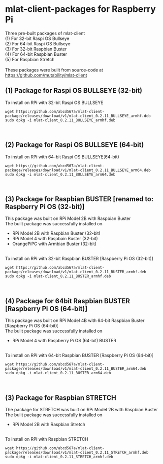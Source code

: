 # mlat-client-packages for Raspberry Pi</br>
Three pre-built packages of mlat-client </br>
(1) For 32-bit Raspi OS Bullseye </br>
(2) For 64-bit Raspi OS Bullseye </br>
(3) For 32-bit Raspbian Buster </br>
(4) For 64-bit Raspbian Buster </br>
(5) For Raspbian Stretch </br></br>
These packages were built from source-code at https://github.com/mutability/mlat-client </br>
## (1) Package for Raspi OS BULLSEYE (32-bit) 
To install on RPi with 32-bit Raspi OS BULLSEYE </br>

```
wget https://github.com/abcd567a/mlat-client-package/releases/download/v1/mlat-client_0.2.11_BULLSEYE_armhf.deb  
sudo dpkg -i mlat-client_0.2.11_BULLSEYE_armhf.deb  
```

</br>

## (2) Package for Raspi OS BULLSEYE (64-bit) </br>
To install on RPi with 64-bit Raspi OS BULLSEYE(64-bit) </br>

```
wget https://github.com/abcd567a/mlat-client-package/releases/download/v1/mlat-client_0.2.11_BULLSEYE_arm64.deb  
sudo dpkg -i mlat-client_0.2.11_BULLSEYE_arm64.deb  
```

</br>

## (3) Package for Raspbian BUSTER [renamed to: Raspberry Pi OS (32-bit)] </br>
This package was built on RPi Model 2B with Raspbian Buster </br>
The built package was successfully installed on </br>
- RPi Model 2B with Raspbian Buster (32-bit) </br>
- RPi Model 4 with Raspbain Buster (32-bit) </br>
- OrangePiPC with Armbian Buster (32-bit) </br>
</br>
To install on RPi with 32-bit Raspbian BUSTER [Raspberry Pi OS (32-bit)] </br>

```
wget https://github.com/abcd567a/mlat-client-package/releases/download/v1/mlat-client_0.2.11_BUSTER_armhf.deb  
sudo dpkg -i mlat-client_0.2.11_BUSTER_armhf.deb  
```

</br>

## (4) Package for 64bit Raspbian BUSTER [Raspberry Pi OS (64-bit)] </br>
This package was built on RPi Model 4B with 64-bit Raspbian Buster [Raspberry Pi OS (64-bit)] </br>
The built package was successfully installed on </br>
- RPi Model 4 with Raspberry Pi OS (64-bit) BUSTER </br>
</br>
To install on RPi with 64-bit Raspbian BUSTER [Raspberry Pi OS (64-bit)] </br>

```
wget https://github.com/abcd567a/mlat-client-package/releases/download/v1/mlat-client_0.2.11_BUSTER_arm64.deb  
sudo dpkg -i mlat-client_0.2.11_BUSTER_arm64.deb  
```

</br>

## (3) Package for Raspbian STRETCH  </br>

The package for STRETCH was built on RPi Model 2B with Raspbian Buster </br>
The built package was successfully installed on </br>
- RPi Model 2B with Raspbian Stretch </br>
</br>
To install on RPi with Raspbian STRETCH</br>

```
wget https://github.com/abcd567a/mlat-client-package/releases/download/v1/mlat-client_0.2.11_STRETCH_armhf.deb  
sudo dpkg -i mlat-client_0.2.11_STRETCH_armhf.deb  
```
